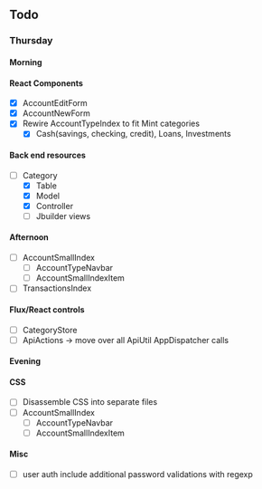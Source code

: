 ## Todo
### Thursday
#### Morning
#### React Components
- [x] AccountEditForm
- [x] AccountNewForm
- [x] Rewire AccountTypeIndex to fit Mint categories
  - [x] Cash(savings, checking, credit), Loans, Investments
#### Back end resources
- [ ] Category
  - [x] Table
  - [x] Model
  - [x] Controller
  - [ ] Jbuilder views
#### Afternoon
- [ ] AccountSmallIndex
  - [ ] AccountTypeNavbar
  - [ ] AccountSmallIndexItem
- [ ] TransactionsIndex
#### Flux/React controls
- [ ] CategoryStore
- [ ] ApiActions -> move over all ApiUtil AppDispatcher calls

#### Evening
#### CSS
- [ ] Disassemble CSS into separate files
- [ ] AccountSmallIndex
  - [ ] AccountTypeNavbar
  - [ ] AccountSmallIndexItem
#### Misc
- [ ] user auth include additional password validations with regexp
